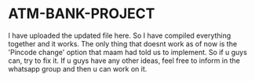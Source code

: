 # ATM-BANK-PROJECT
I have uploaded the updated file here. So I have compiled everything together and it works. The only thing that doesnt work as of now is the 'Pincode change' option that maam had told us to implement. So if u guys can, try to fix it. If u guys have any other ideas, feel free to inform in the whatsapp group and then u can work on it.
